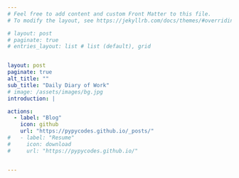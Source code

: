 ```yaml
---
# Feel free to add content and custom Front Matter to this file.
# To modify the layout, see https://jekyllrb.com/docs/themes/#overriding-theme-defaults

# layout: post
# paginate: true
# entries_layout: list # list (default), grid


layout: post
paginate: true
alt_title: ""
sub_title: "Daily Diary of Work"
# image: /assets/images/bg.jpg
introduction: |

actions:
  - label: "Blog"
    icon: github
    url: "https://pypycodes.github.io/_posts/"
#   - label: "Resume"
#     icon: download
#     url: "https://pypycodes.github.io/"


---
```

